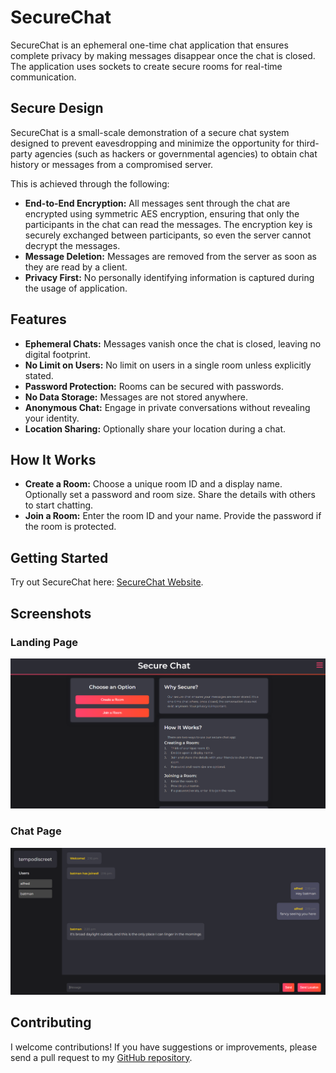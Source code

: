 # SecureChat

SecureChat is an ephemeral one-time chat application that ensures complete privacy by making messages disappear once the chat is closed. The application uses sockets to create secure rooms for real-time communication.

## Secure Design

SecureChat is a small-scale demonstration of a secure chat system designed to prevent eavesdropping and minimize the opportunity for third-party agencies (such as hackers or governmental agencies) to obtain chat history or messages from a compromised server.

This is achieved through the following:

- **End-to-End Encryption:** All messages sent through the chat are encrypted using symmetric AES encryption, ensuring that only the participants in the chat can read the messages. The encryption key is securely exchanged between participants, so even the server cannot decrypt the messages.
- **Message Deletion:** Messages are removed from the server as soon as they are read by a client.
- **Privacy First:** No personally identifying information is captured during the usage of application.

## Features

- **Ephemeral Chats:** Messages vanish once the chat is closed, leaving no digital footprint.
- **No Limit on Users:** No limit on users in a single room unless explicitly stated.
- **Password Protection:** Rooms can be secured with passwords.
- **No Data Storage:** Messages are not stored anywhere.
- **Anonymous Chat:** Engage in private conversations without revealing your identity.
- **Location Sharing:** Optionally share your location during a chat.

## How It Works

- **Create a Room:** Choose a unique room ID and a display name. Optionally set a password and room size. Share the details with others to start chatting.
- **Join a Room:** Enter the room ID and your name. Provide the password if the room is protected.

## Getting Started

Try out SecureChat here: [SecureChat Website](https://www.securechat.world/).

## Screenshots

### Landing Page
![Landing Page](/img/img-1.png)

### Chat Page
![Chat Page](/img/img-2.png)

## Contributing

I welcome contributions! If you have suggestions or improvements, please send a pull request to my [GitHub repository](https://github.com/vishnugamini/SecureChat).

